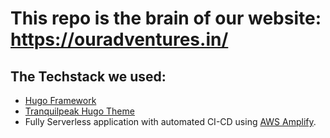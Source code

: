 # This repo is the brain of our website: https://ouradventures.in/

## The Techstack we used: 
- [Hugo Framework](https://gohugo.io/)
- [Tranquilpeak Hugo Theme](https://github.com/kakawait/hugo-tranquilpeak-theme)
- Fully Serverless application with automated CI-CD using [AWS Amplify](https://aws.amazon.com/amplify/).
